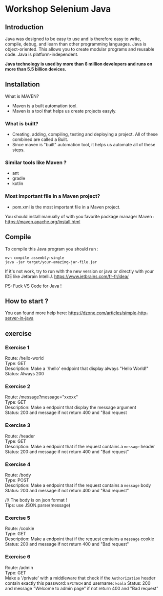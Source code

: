 # Workshop Selenium Java

## Introduction

Java was designed to be easy to use and is therefore easy to write,
compile, debug, and learn than other programming languages. Java is
object-oriented. This allows you to create modular programs and reusable
code. Java is platform-independent.

**Java technology is used by more than 6 million developers and runs on
more than 5.5 billion devices.**

## Installation

What is MAVEN?
- Maven is a built automation tool.
- Maven is a tool that helps us create projects easyly.
### What is built?
- Creating, adding, compiling, testing and deploying a project.
  All of these combined are called a Built.
- Since maven is "built" automation tool, it helps us automate
  all of these steps.
### Similar tools like Maven ?
- ant
- gradle
- kotlin
### Most important file in a Maven project?
- pom.xml is the most important file in a Maven project.

You should install manually of with you favorite package manager Maven :
https://maven.apache.org/install.html

## Compile

To compile this Java program you should run :

```
mvn compile assembly:single
java -jar target/your-amazing-jar-file.jar
```

If it's not work, try to run with the new version or java or directly with
your IDE like Jetbrain IntelliJ.
https://www.jetbrains.com/fr-fr/idea/

PS: Fuck VS Code for Java !

## How to start ?

You can found more help here: https://dzone.com/articles/simple-http-server-in-java

## exercise

### Exercise 1

Route: /hello-world  
Type: GET  
Description: Make a '/hello' endpoint that display always "Hello World!"  
Status: Always 200

### Exercise 2

Route: /message?message="xxxxx"  
Type: GET  
Description: Make a endpoint that display the message argument  
Status: 200 and message if not return 400 and "Bad request

### Exercise 3

Route: /header  
Type: GET  
Description: Make a endpoint that if the request contains a `message` header  
Status: 200 and message if not return 400 and "Bad request"

### Exercise 4

Route: /body  
Type: POST  
Description: Make a endpoint that if the request contains a `message` body  
Status: 200 and message if not return 400 and "Bad request"

/!\ The body is on json format !  
Tips: use JSON.parse(message)

### Exercise 5

Route: /cookie  
Type: GET  
Description: Make a endpoint that if the request contains a `message` cookie  
Status: 200 and message if not return 400 and "Bad request"

### Exercise 6

Route: /admin  
Type: GET  
Make a '/private' with a middleware that check if the `Authorization` header contain exactly this password: `EPITECH`  and username: `koala`
Status: 200 and message "Welcome to admin page" if not return 400 and "Bad request"